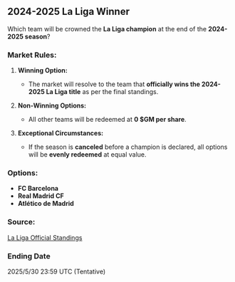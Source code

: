 ## 2024-2025 La Liga Winner

Which team will be crowned the **La Liga champion** at the end of the **2024-2025 season**?

### Market Rules:
1. **Winning Option:**  
   - The market will resolve to the team that **officially wins the 2024-2025 La Liga title** as per the final standings.

2. **Non-Winning Options:**  
   - All other teams will be redeemed at **0 $GM per share**.

3. **Exceptional Circumstances:**  
   - If the season is **canceled** before a champion is declared, all options will be **evenly redeemed** at equal value.

### Options:
- **FC Barcelona**  
- **Real Madrid CF**  
- **Atlético de Madrid**  

### Source:  
[La Liga Official Standings](https://www.laliga.com/)

### Ending Date
2025/5/30 23:59 UTC (Tentative)
